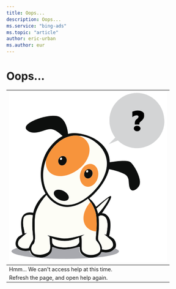 ```yaml
---
title: Oops...
description: Oops...
ms.service: "bing-ads"
ms.topic: "article"
author: eric-urban
ms.author: eur
---
```


# Oops...

|![](../images/BA_Conc_Oops.svg)|
|---|
|Hmm... We can't access help at this time.|
|Refresh the page, and open help again.|


